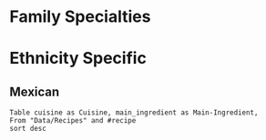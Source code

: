 # Family Specialties
# Ethnicity Specific
## Mexican
```dataview
Table cuisine as Cuisine, main_ingredient as Main-Ingredient, 
From "Data/Recipes" and #recipe 
sort desc
```
# 


